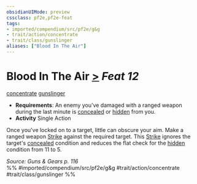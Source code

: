 ```yaml
---
obsidianUIMode: preview
cssclass: pf2e,pf2e-feat
tags:
- imported/compendium/src/pf2e/g&g
- trait/action/concentrate
- trait/class/gunslinger
aliases: ["Blood In The Air"]
---
```

# Blood In The Air  [>](chapter-9-playing-the-game.md#Actions "Single Action") *Feat 12*  
[concentrate](concentrate.md)  [gunslinger](rules/traits/gunslinger-g-g.md)  

- **Requirements**: An enemy you've damaged with a ranged weapon during the last minute is [concealed](conditions.md#Concealed) or [hidden](conditions.md#Hidden) from you.
- **Activity** Single Action

Once you've locked on to a target, little can obscure your aim. Make a ranged weapon [Strike](strike.md) against the required target. This [Strike](strike.md) ignores the target's [concealed](conditions.md#Concealed) condition and reduces the flat check for the [hidden](conditions.md#Hidden) condition from 11 to 5.

*Source: Guns & Gears p. 116*  
%% #imported/compendium/src/pf2e/g&g #trait/action/concentrate #trait/class/gunslinger %%